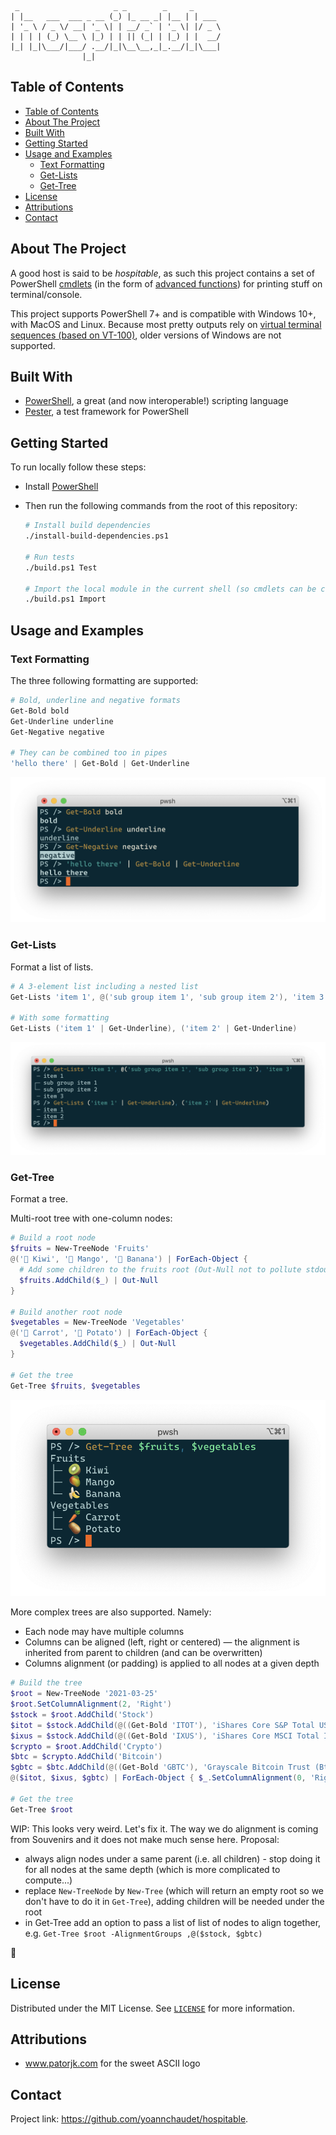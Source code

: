 <!-- PROJECT LOGO
     https://www.patorjk.com/software/taag/#p=display&f=Standard&t=hospitable
-->
<!-- markdownlint-disable MD040 -->
<!-- markdownlint-disable MD041 -->
```
 _                     _ _        _     _
| |__   ___  ___ _ __ (_) |_ __ _| |__ | | ___
| '_ \ / _ \/ __| '_ \| | __/ _` | '_ \| |/ _ \
| | | | (_) \__ \ |_) | | || (_| | |_) | |  __/
|_| |_|\___/|___/ .__/|_|\__\__,_|_.__/|_|\___|
                |_|
```

## Table of Contents

- [Table of Contents](#table-of-contents)
- [About The Project](#about-the-project)
- [Built With](#built-with)
- [Getting Started](#getting-started)
- [Usage and Examples](#usage-and-examples)
  - [Text Formatting](#text-formatting)
  - [Get-Lists](#get-lists)
  - [Get-Tree](#get-tree)
- [License](#license)
- [Attributions](#attributions)
- [Contact](#contact)

## About The Project

A good host is said to be *hospitable*, as such this project contains a set of PowerShell [cmdlets][cmdlets] (in the form of [advanced functions][advanced-functions]) for printing stuff on terminal/console.

This project supports PowerShell 7+ and is compatible with Windows 10+, with MacOS and Linux. Because most pretty outputs rely on [virtual terminal sequences (based on VT-100)][vt-100], older versions of Windows are not supported.

## Built With

- [PowerShell][powershell], a great (and now interoperable!) scripting language
- [Pester][pester], a test framework for PowerShell

## Getting Started

To run locally follow these steps:

- Install [PowerShell][powershell]

- Then run the following commands from the root of this repository:

   ```sh
   # Install build dependencies
   ./install-build-dependencies.ps1

   # Run tests
   ./build.ps1 Test

   # Import the local module in the current shell (so cmdlets can be called)
   ./build.ps1 Import
   ```

## Usage and Examples

### Text Formatting

The three following formatting are supported:

```powershell
# Bold, underline and negative formats
Get-Bold bold
Get-Underline underline
Get-Negative negative

# They can be combined too in pipes
'hello there' | Get-Bold | Get-Underline
```

![text formatting example](./images/text-formatting.png)

### Get-Lists

Format a list of lists.

```powershell
# A 3-element list including a nested list
Get-Lists 'item 1', @('sub group item 1', 'sub group item 2'), 'item 3'

# With some formatting
Get-Lists ('item 1' | Get-Underline), ('item 2' | Get-Underline)
```

![Get-Lists example](./images/get-lists.png)

### Get-Tree

Format a tree.

Multi-root tree with one-column nodes:

```powershell
# Build a root node
$fruits = New-TreeNode 'Fruits'
@('🥝 Kiwi', '🥭 Mango', '🍌 Banana') | ForEach-Object {
  # Add some children to the fruits root (Out-Null not to pollute stdout where each node would be printed when returned)
  $fruits.AddChild($_) | Out-Null
}

# Build another root node
$vegetables = New-TreeNode 'Vegetables'
@('🥕 Carrot', '🥔 Potato') | ForEach-Object {
  $vegetables.AddChild($_) | Out-Null
}

# Get the tree
Get-Tree $fruits, $vegetables
```

![Get-Tree multi-root with one-column nodes](./images/get-tree1.png)

More complex trees are also supported. Namely:

- Each node may have multiple columns
- Columns can be aligned (left, right or centered) — the alignment is inherited from parent to children (and can be overwritten)
- Columns alignment (or padding) is applied to all nodes at a given depth

```powershell
# Build the tree
$root = New-TreeNode '2021-03-25'
$root.SetColumnAlignment(2, 'Right')
$stock = $root.AddChild('Stock')
$itot = $stock.AddChild(@((Get-Bold 'ITOT'), 'iShares Core S&P Total US Stock Market ETF', (Get-Negative '$89.93')))
$ixus = $stock.AddChild(@((Get-Bold 'IXUS'), 'iShares Core MSCI Total International Stock ETF', (Get-Negative '$69.50')))
$crypto = $root.AddChild('Crypto')
$btc = $crypto.AddChild('Bitcoin')
$gbtc = $btc.AddChild(@((Get-Bold 'GBTC'), 'Grayscale Bitcoin Trust (Btc)', (Get-Negative '$44.54')))
@($itot, $ixus, $gbtc) | ForEach-Object { $_.SetColumnAlignment(0, 'Right') }

# Get the tree
Get-Tree $root
```

WIP: This looks very weird. Let's fix it. The way we do alignment is coming from Souvenirs and it does not make much sense here. Proposal:

- always align nodes under a same parent (i.e. all children) - stop doing it for all nodes at the same depth (which is more complicated to compute...)
- replace `New-TreeNode` by `New-Tree` (which will return an empty root so we don't have to do it in `Get-Tree`), adding children will be needed under the root
- in Get-Tree add an option to pass a list of list of nodes to align together, e.g. `Get-Tree $root -AlignmentGroups ,@($stock, $gbtc)`

🎉

## License

Distributed under the MIT License. See [`LICENSE`](./LICENSE) for more information.

## Attributions

- www.patorjk.com for the sweet ASCII logo

<!-- CONTACT -->
## Contact

Project link: https://github.com/yoannchaudet/hospitable.

<!-- ACKNOWLEDGEMENTS
## Acknowledgements

* []()
* []()
* []()
-->

<!-- MARKDOWN LINKS & IMAGES -->
<!-- https://www.markdownguide.org/basic-syntax/#reference-style-links -->
[advanced-functions]:https://docs.microsoft.com/en-us/powershell/module/microsoft.powershell.core/about/about_functions_advanced?view=powershell-7.1
[cmdlets]:https://docs.microsoft.com/en-us/powershell/scripting/developer/cmdlet/cmdlet-overview?view=powershell-7.1
[pester]: https://pester.dev/
[powershell]: https://github.com/PowerShell/PowerShell
[vt-100]: https://docs.microsoft.com/en-us/windows/console/console-virtual-terminal-sequences
